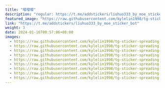 ```yaml
---
title: "嘤嘤嘤"
description: "regular: https://t.me/addstickers/liuhuo333_by_moe_sticker_bot"
featured_image: "https://raw.githubusercontent.com/kylelin1998/tg-sticker-spreading-worldwide-images/main/img/e1c9c140-77b9-4674-aa42-112a06dd57c5.jpg"
link: "https://t.me/addstickers/liuhuo333_by_moe_sticker_bot"
weight: 3
date: 2024-01-16T00:57:06+08:00
images:
  - https://raw.githubusercontent.com/kylelin1998/tg-sticker-spreading-worldwide-images/main/img/e1c9c140-77b9-4674-aa42-112a06dd57c5.jpg
  - https://raw.githubusercontent.com/kylelin1998/tg-sticker-spreading-worldwide-images/main/img/256271c6-a6ab-445c-b747-9136a1ec2198.jpg
  - https://raw.githubusercontent.com/kylelin1998/tg-sticker-spreading-worldwide-images/main/img/00c6eb15-989f-4ac8-a135-9edb4b600449.jpg
  - https://raw.githubusercontent.com/kylelin1998/tg-sticker-spreading-worldwide-images/main/img/d4baaa0c-e230-4f06-8e46-6699587a784b.jpg
  - https://raw.githubusercontent.com/kylelin1998/tg-sticker-spreading-worldwide-images/main/img/9445126b-32e5-4c70-958d-17b2bf58a9d5.jpg
  - https://raw.githubusercontent.com/kylelin1998/tg-sticker-spreading-worldwide-images/main/img/74697070-5fdd-4345-b758-2b93840761a3.jpg
  - https://raw.githubusercontent.com/kylelin1998/tg-sticker-spreading-worldwide-images/main/img/29c61e3a-cdfe-411e-aaac-2250ff89cdce.jpg
  - https://raw.githubusercontent.com/kylelin1998/tg-sticker-spreading-worldwide-images/main/img/4779c700-f607-4417-b614-e688336919eb.jpg
  - https://raw.githubusercontent.com/kylelin1998/tg-sticker-spreading-worldwide-images/main/img/73cdacec-bc1c-48b1-80dc-b6d4bf7b4c7d.jpg
---
```

